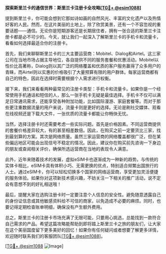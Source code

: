 **探索斯里兰卡的通信世界：斯里兰卡注册卡全攻略[[TG💪+ @esim1088](https://t.me/s/esim1088)]**

提到斯里兰卡，你可能会想到它那如诗如画的自然风光、丰富的文化遗产以及热情好客的人民。然而，在这片美丽的土地上，除了欣赏美景，还有一个不容忽视的重要话题——通信。无论你是短期游客还是长期居住者，拥有一张合适的斯里兰卡注册卡都是必不可少的。今天，就让我们一起深入了解斯里兰卡的手机卡和流量卡，看看如何选择最适合你的注册卡。

首先，我们来聊聊斯里兰卡的三大主要运营商：Mobitel、Dialog和Airtel。这三家公司在当地市场占据主导地位，各自提供不同的服务套餐和优惠活动。Mobitel以性价比高著称，Dialog则以其广泛的网络覆盖和优质的客户服务赢得了众多用户的青睐，而Airtel则以实惠的价格吸引了大量预算有限的用户群体。每家运营商都有自己的特色，因此在选择时需要根据个人需求进行权衡。

接下来，我们来看看两种最常见的注册卡类型：手机卡和流量卡。如果你是一个经常使用手机通话和短信的人，那么一张手机卡无疑是最佳选择。手机卡不仅可以满足日常通讯需求，还能享受各种附加功能，比如国际漫游、家庭套餐等。而对于那些更注重数据流量的用户来说，流量卡则是更好的选择。无论是刷社交媒体、观看在线视频还是下载大文件，一张优质的流量卡都能让你畅快无忧。

当然，选择注册卡时还需要考虑一些实际问题。首先是价格因素。不同运营商提供的套餐价格差异较大，有的甚至相差数倍。因此，在购买之前一定要货比三家，找到最划算的方案。其次是网络质量。虽然三家运营商的网络覆盖都很广泛，但在某些偏远地区可能会出现信号不稳定的情况。因此，建议你在购买前先咨询一下身边的朋友或查阅相关评价，确保所选运营商在当地的表现令人满意。

此外，近年来随着技术的发展，虚拟eSIM卡也逐渐成为一种新的趋势。与传统的实体卡相比，eSIM卡具有体积小巧、无需更换的优点，特别适合频繁出国旅行的人士。通过eSIM卡，你可以轻松切换多个国家的网络运营商，享受更加灵活便捷的服务体验。如果你对这项新技术感兴趣，不妨关注一下相关的推广活动，说不定会有意想不到的好礼相送哦！

最后，提醒大家在选购注册卡时一定要注意个人信息的安全性。避免随意透露自己的身份证信息或其他敏感资料给不可信的商家，以免造成不必要的麻烦。同时，也要记得定期检查账单明细，确保没有产生额外费用。

总之，斯里兰卡的注册卡市场充满了无限可能，只要用心挑选，总能找到一款符合自己需求的产品。希望这篇攻略能帮助到即将踏上斯里兰卡之旅的朋友们，让大家在这个美丽国度留下更多美好的回忆！如果你有任何疑问或者想要了解更多详情，欢迎随时联系我们的客服团队[[TG💪+ @esim1088](https://t.me/s/esim1088)]。

[[TG💪+ @esim1088](https://t.me/s/esim1088) ![Image](https://i.postimg.cc/4NQfJmqS/Snipaste-2025-05-13-00-14-12.png)]